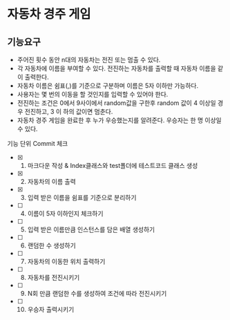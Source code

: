 자동차 경주 게임
=================



기능요구
---------
* 주어진 횟수 동안 n대의 자동차는 전진 또는 멈출 수 있다.
* 각 자동차에 이름을 부여할 수 있다. 전진하는 자동차를 출력할 때 자동차 이름을 같이 출력한다.
* 자동차 이름은 쉼표(,)를 기준으로 구분하며 이름은 5자 이하만 가능하다.
* 사용자는 몇 번의 이동을 할 것인지를 입력할 수 있어야 한다.
* 전진하는 조건은 0에서 9사이에서 random값을 구한후 random 값이 4 이상일 경우 전진하고, 3 이
하의 값이면 멈춘다.
* 자동차 경주 게임을 완료한 후 누가 우승했는지를 알려준다. 우승자는 한 명 이상일 수 있다.



기능 단위 Commit 체크
- [x] 1. 마크다운 작성 & Index클래스와 test폴더에 테스트코드 클래스 생성
- [x] 2. 자동차의 이름 출력
- [x] 3. 입력 받은 이름을 쉼표를 기준으로 분리하기
- [ ] 4. 이름이 5자 이하인지 체크하기
- [ ] 5. 입력 받은 이름만큼 인스턴스를 담은 배열 생성하기
- [ ] 6. 랜덤한 수 생성하기
- [ ] 7. 자동차의 이동한 위치 출력하기
- [ ] 8. 자동차를 전진시키기
- [ ] 9. N회 만큼 랜덤한 수를 생성하여 조건에 따라 전진시키기
- [ ] 10. 우승자 출력시키기